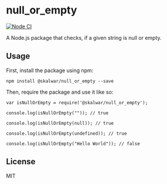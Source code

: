 # null_or_empty

[![Node CI](https://github.com/fill-tarkovich/null_or_empty/actions/workflows/main.yml/badge.svg)](https://github.com/fill-tarkovich/null_or_empty/actions/workflows/main.yml)

A Node.js package that checks, if a given string is null or empty.

## Usage

First, install the package using npm:

    npm install @skalwar/null_or_empty --save

Then, require the package and use it like so:

    var isNullOrEmpty = require('@skalwar/null_or_empty');

    console.log(isNullOrEmpty("")); // true

    console.log(isNullOrEmpty(null)); // true

    console.log(isNullOrEmpty(undefined)); // true

    console.log(isNullOrEmpty("Hello World")); // false

## License

MIT
